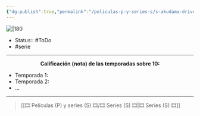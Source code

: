 ```yaml
---
{"dg-publish":true,"permalink":"/peliculas-p-y-series-s/s-akudama-drive/"}
---
```



![|180](https://m.media-amazon.com/images/M/MV5BN2JiMGIzYjctMTcyZS00YjRiLWI0NWUtYzA1NjgyM2RlNDdkXkEyXkFqcGdeQXVyMzgxODM4NjM@._V1_SX300.jpg)

- Status:: #ToDo
- #serie

---

**<center>Calificación (nota) de las temporadas sobre 10:</center>**

- Temporada 1: 
- Temporada 2: 
- ...

---

> [[🎞️ Películas (P) y series (S) 🎞️/🎞️ Series (S) 🎞️\|🎞️ Series (S) 🎞️]]